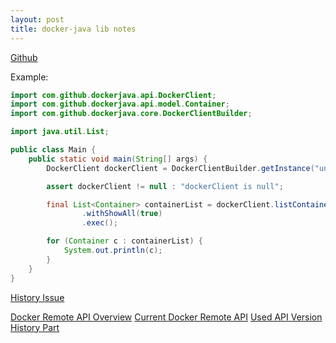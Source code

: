 ```yaml
---
layout: post
title: docker-java lib notes
---
```


[Github](https://github.com/docker-java/docker-java)


Example:

``` java
import com.github.dockerjava.api.DockerClient;
import com.github.dockerjava.api.model.Container;
import com.github.dockerjava.core.DockerClientBuilder;

import java.util.List;

public class Main {
    public static void main(String[] args) {
        DockerClient dockerClient = DockerClientBuilder.getInstance("unix:///var/run/docker.sock").build();

        assert dockerClient != null : "dockerClient is null";

        final List<Container> containerList = dockerClient.listContainersCmd()
                .withShowAll(true)
                .exec();

        for (Container c : containerList) {
            System.out.println(c);
        }
    }
}

```


[History Issue](https://github.com/docker-java/docker-java/issues/715)

[Docker Remote API Overview](https://docs.docker.com/engine/reference/api/docker_remote_api/)
[Current Docker Remote API](https://docs.docker.com/engine/reference/api/docker_remote_api_v1.24/)
[Used API Version History Part](https://docs.docker.com/engine/reference/api/docker_remote_api_v1.19/#/get-the-history-of-an-image)
